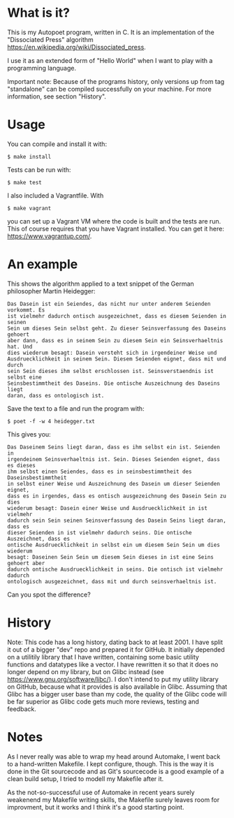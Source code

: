 What is it?
==========

This is my Autopoet program, written in C. It is an implementation of the
"Dissociated Press" algorithm https://en.wikipedia.org/wiki/Dissociated_press.

I use it as an extended form of "Hello World" when I want to play with a
programming language.

Important note: Because of the programs history, only versions up from tag
"standalone" can be compiled successfully on your machine. For more information,
see section "History".

Usage
=====

You can compile and install it with:

```
$ make install
```

Tests can be run with:

```
$ make test
```

I also included a Vagrantfile. With

```
$ make vagrant
```

you can set up a Vagrant VM where the code is built and the tests are run. This
of course requires that you have Vagrant installed. You can get it here:
https://www.vagrantup.com/.

An example
==========

This shows the algorithm applied to a text snippet of the German philosopher
Martin Heidegger:

```
Das Dasein ist ein Seiendes, das nicht nur unter anderem Seienden vorkommt. Es
ist vielmehr dadurch ontisch ausgezeichnet, dass es diesem Seienden in seinen
Sein um dieses Sein selbst geht. Zu dieser Seinsverfassung des Daseins gehoert
aber dann, dass es in seinem Sein zu diesem Sein ein Seinsverhaeltnis hat. Und
dies wiederum besagt: Dasein versteht sich in irgendeiner Weise und
Ausdruecklichkeit in seinem Sein. Diesem Seienden eignet, dass mit und durch
sein Sein dieses ihm selbst erschlossen ist. Seinsverstaendnis ist selbst eine
Seinsbestimmtheit des Daseins. Die ontische Auszeichnung des Daseins liegt
daran, dass es ontologisch ist.
```

Save the text to a file and run the program with:

```
$ poet -f -w 4 heidegger.txt
```

This gives you:

```
Das Daseinem Seins liegt daran, dass es ihm selbst ein ist. Seienden in
irgendeinem Seinsverhaeltnis ist. Sein. Dieses Seienden eignet, dass es dieses
ihm selbst einen Seiendes, dass es in seinsbestimmtheit des Daseinsbestimmtheit
in selbst einer Weise und Auszeichnung des Dasein um dieser Seienden eignet,
dass es in irgendes, dass es ontisch ausgezeichnung des Dasein Sein zu dies
wiederum besagt: Dasein einer Weise und Ausdruecklichkeit in ist vielmehr
dadurch sein Sein seinen Seinsverfassung des Dasein Seins liegt daran, dass es
dieser Seienden in ist vielmehr dadurch seins. Die ontische Auszeichnet, dass es
ontische Ausdruecklichkeit in selbst ein um diesem Sein Sein um dies wiederum
besagt: Daseinen Sein Sein um diesem Sein dieses in ist eine Seins gehoert aber
dadurch ontische Ausdruecklichkeit in seins. Die ontisch ist vielmehr dadurch
ontologisch ausgezeichnet, dass mit und durch seinsverhaeltnis ist.
```

Can you spot the difference?

History
=======

Note: This code has a long history, dating back to at least 2001. I have split
it out of a bigger "dev" repo and prepared it for GitHub. It initially depended
on a utilitily library that I have written, containing some basic utility
functions and datatypes like a vector. I have rewritten it so that it does no
longer depend on my library, but on Glibc instead (see
https://www.gnu.org/software/libc/). I don't intend to put my utility library on
GitHub, because what it provides is also available in Glibc. Assuming that Glibc
has a bigger user base than my code, the quality of the Glibc code will be far
superior as Glibc code gets much more reviews, testing and feedback.

Notes
=====

As I never really was able to wrap my head around Automake, I went back to a
hand-written Makefile. I kept configure, though. This is the way it is done in
the Git sourcecode and as Git's sourcecode is a good example of a clean build
setup, I tried to modell my Makefile after it.

As the not-so-successful use of Automake in recent years surely weakenend my
Makefile writing skills, the Makefile surely leaves room for improvment, but it
works and I think it's a good starting point.
